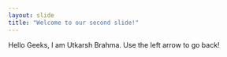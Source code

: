 ```yaml
---
layout: slide
title: "Welcome to our second slide!"
---
```

Hello Geeks, I am Utkarsh Brahma.
Use the left arrow to go back!
